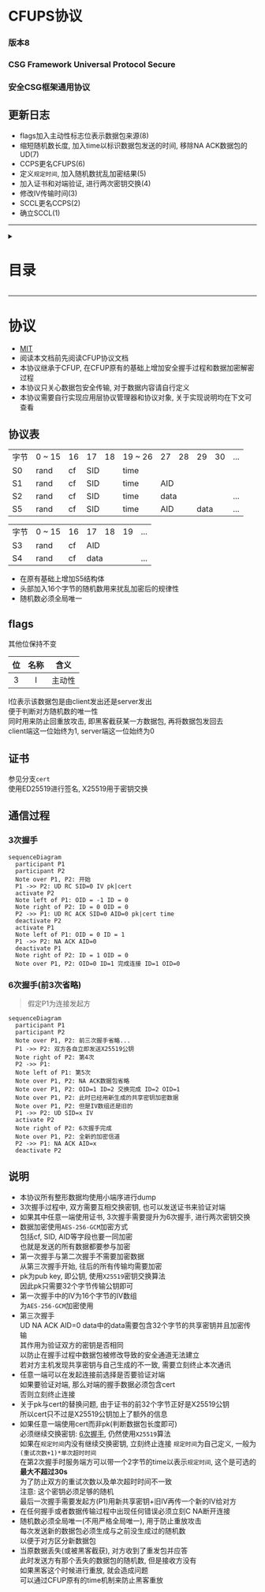 # CFUPS协议
### 版本8
### CSG Framework Universal Protocol Secure
### 安全CSG框架通用协议

## 更新日志
* flags加入主动性标志位表示数据包来源(8)
* 缩短随机数长度, 加入time以标识数据包发送的时间, 移除NA ACK数据包的UD(7)
* CCPS更名CFUPS(6)
* 定义`规定时间`, 加入随机数扰乱加密结果(5)
* 加入证书和对端验证, 进行两次密钥交换(4)
* 修改IV传输时间(3)
* SCCL更名CCPS(2)
* 确立SCCL(1)

---
<details>
<summary>

# 目录

</summary>

* [`协议`](#协议)
  * [`协议表`](#协议表)
  * [`flags`](#flags)
  * [`证书`](#证书)
  * [`通信过程`](#通信过程)
    * [`3次握手`](#3次握手)
    * [`6次握手`](#6次握手前3次省略)
  * [`说明`](#说明)

</details>

---
# 协议
* [MIT]()
* 阅读本文档前先阅读CFUP协议文档
* 本协议继承于CFUP, 在CFUP原有的基础上增加安全握手过程和数据加密解密过程
* 本协议只关心数据包安全传输, 对于数据内容请自行定义
* 本协议需要自行实现应用层协议管理器和协议对象, 关于实现说明均在下文可查看

## 协议表
<table>
    <tr>
        <td>字节</td>
        <td>0 ~ 15</td>
        <td>16</td>
        <td>17</td>
        <td>18</td>
        <td>19 ~ 26</td>
        <td>27</td>
        <td>28</td>
        <td>29</td>
        <td>30</td>
        <td>...</td>
    </tr>
    <tr>
        <td>S0</td>
        <td>rand</td>
        <td>cf</td>
        <td colspan=2>SID</td>
        <td>time</td>
        <td colspan=5></td>
    </tr>
    <tr>
        <td>S1</td>
        <td>rand</td>
        <td>cf</td>
        <td colspan=2>SID</td>
        <td>time</td>
        <td colspan=2>AID</td>
        <td colspan=3></td>
    </tr>
    <tr>
        <td>S2</td>
        <td>rand</td>
        <td>cf</td>
        <td colspan=2>SID</td>
        <td>time</td>
        <td colspan=4>data</td>
        <td>...</td>
    </tr>
    <tr>
        <td>S5</td>
        <td>rand</td>
        <td>cf</td>
        <td colspan=2>SID</td>
        <td>time</td>
        <td colspan=2>AID</td>
        <td colspan=2>data</td>
        <td>...</td>
    </tr>
</table>
<table>
    <tr>
        <td>字节</td>
        <td>0 ~ 15</td>
        <td>16</td>
        <td>17</td>
        <td>18</td>
        <td>19</td>
        <td>...</td>
    </tr>
    <tr>
        <td>S3</td>
        <td>rand</td>
        <td>cf</td>
        <td colspan=2>AID</td>
        <td colspan=2></td>
    </tr>
    <tr>
        <td>S4</td>
        <td>rand</td>
        <td>cf</td>
        <td colspan=3>data</td>
        <td>...</td>
    </tr>
</table>

* 在原有基础上增加S5结构体
* 头部加入16个字节的随机数用来扰乱加密后的规律性
* 随机数必须全局唯一

## flags
其他位保持不变

| 位 | 名称 | 含义 |
| :-: | :-: | :-: |
| 3 | I | 主动性 |

I位表示该数据包是由client发出还是server发出  
便于判断对方随机数的唯一性  
同时用来防止回重放攻击, 即黑客截获某一方数据包, 再将数据包发回去  
client端这一位始终为1, server端这一位始终为0

## 证书
参见分支`cert`  
使用ED25519进行签名, X25519用于密钥交换

## 通信过程
### 3次握手
```mermaid
sequenceDiagram
  participant P1
  participant P2
  Note over P1, P2: 开始
  P1 ->> P2: UD RC SID=0 IV pk|cert
  activate P2
  Note left of P1: OID = -1 ID = 0
  Note right of P2: ID = 0 OID = 0
  P2 ->> P1: UD RC ACK SID=0 AID=0 pk|cert time
  deactivate P2
  activate P1
  Note left of P1: OID = 0 ID = 1
  P1 ->> P2: NA ACK AID=0
  deactivate P1
  Note right of P2: ID = 1 OID = 0
  Note over P1, P2: OID=0 ID=1 完成连接 ID=1 OID=0
```

### 6次握手(前3次省略)
> 假定P1为连接发起方
```mermaid
sequenceDiagram
  participant P1
  participant P2
  Note over P1, P2: 前三次握手省略...
  P1 ->> P2: 双方各自立即发送X25519公钥
  Note right of P2: 第4次
  P2 ->> P1: 
  Note left of P1: 第5次
  Note over P1, P2: NA ACK数据包省略
  Note over P1, P2: OID=1 ID=2 交换完成 ID=2 OID=1
  Note over P1, P2: 此时已经用新生成的共享密钥加密数据
  Note over P1, P2: 但是IV数组还是旧的
  P1 ->> P2: UD SID=x IV
  activate P2
  Note right of P2: 6次握手完成
  Note over P1, P2: 全新的加密信道
  P2 ->> P1: NA ACK AID=x
  deactivate P2
```

## 说明
* 本协议所有整形数据均使用小端序进行dump
* 3次握手过程中, 双方需要互相交换密钥, 也可以发送证书来验证对端
* 如果其中任意一端使用证书, 3次握手需要提升为6次握手, 进行两次密钥交换
* 数据加密使用`AES-256-GCM`加密方式  
  包括cf, SID, AID等字段也要一同加密  
  也就是发送的所有数据都要参与加密
* 第一次握手与第二次握手不需要加密数据  
  从第三次握手开始, 往后的所有传输均需要加密
* pk为pub key, 即公钥, 使用`X25519`密钥交换算法  
  因此pk只需要32个字节传输公钥即可
* 第一次握手中的IV为16个字节的IV数组  
  为`AES-256-GCM`加密使用
* 第三次握手  
  UD NA ACK AID=0 data中的data需要包含32个字节的共享密钥并且加密传输  
  其作用为验证双方的密钥是否相同  
  以防止在握手过程中数据包被修改导致的安全通道无法建立  
  若对方主机发现共享密钥与自己生成的不一致, 需要立刻终止本次通讯
* 任意一端可以在发起连接前选择是否要验证对端  
  如果要验证对端, 那么对端的握手数据必须包含cert  
  否则立刻终止连接
* 关于pk与cert的替换问题, 由于证书的前32个字节正好是X25519公钥  
  所以cert只不过是X25519公钥加上了额外的信息
* 如果任意一端使用cert而非pk(判断数据包长度即可)  
  必须继续交换密钥: [6次握手](#6次握手前3次省略), 仍然使用`X25519`算法  
  如果在`规定时间`内没有继续交换密钥, 立刻终止连接
  `规定时间`为自己定义, 一般为`(重试次数+1)*单次超时时间`  
  在第2次握手时服务端方可以带一个2字节的time以表示`规定时间`, 这个是可选的  
  **最大不超过30s**  
  为了防止双方的重试次数以及单次超时时间不一致  
  注意: 这个密钥必须足够的随机  
  最后一次握手需要发起方(P1)用新共享密钥+旧IV再传一个新的IV给对方
* 在任何握手或者数据传输过程中出现任何错误必须立刻C NA断开连接
* 随机数必须全局唯一(不用严格全局唯一), 用于防止重放攻击  
  每次发送新的数据包必须生成与之前没生成过的随机数  
  以便于对方区分新数据包
* 当原数据丢失(或被黑客截获), 对方收到了重发包并应答  
  此时发送方有那个丢失的数据包的随机数, 但是接收方没有  
  如果黑客这个时候进行重放, 就会造成问题  
  可以通过CFUP原有的time机制来防止黑客重放
